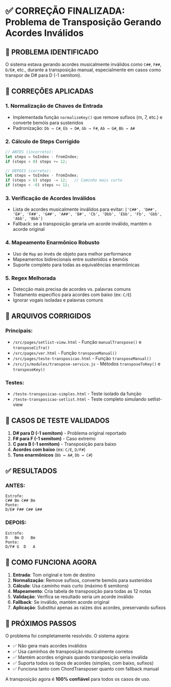 # ✅ CORREÇÃO FINALIZADA: Problema de Transposição Gerando Acordes Inválidos

## 🎯 PROBLEMA IDENTIFICADO
O sistema estava gerando acordes musicalmente inválidos como `C##`, `F##`, `D/E#`, etc., durante a transposição manual, especialmente em casos como transpor de D# para D (-1 semitom).

## 🔧 CORREÇÕES APLICADAS

### 1. **Normalização de Chaves de Entrada**
- Implementada função `normalizeKey()` que remove sufixos (m, 7, etc.) e converte bemóis para sustenidos
- Padronização: `Db → C#`, `Eb → D#`, `Gb → F#`, `Ab → G#`, `Bb → A#`

### 2. **Cálculo de Steps Corrigido**
```javascript
// ANTES (incorreto):
let steps = toIndex - fromIndex;
if (steps < 0) steps += 12;

// DEPOIS (correto):
let steps = toIndex - fromIndex;
if (steps > 6) steps -= 12;   // Caminho mais curto
if (steps < -6) steps += 12;
```

### 3. **Verificação de Acordes Inválidos**
- Lista de acordes musicalmente inválidos para evitar: `['C##', 'D##', 'E#', 'F##', 'G##', 'A##', 'B#', 'Cb', 'Dbb', 'Ebb', 'Fb', 'Gbb', 'Abb', 'Bbb']`
- Fallback: se a transposição geraria um acorde inválido, mantém o acorde original

### 4. **Mapeamento Enarmônico Robusto**
- Uso de `Map` ao invés de objeto para melhor performance
- Mapeamentos bidirecionais entre sustenidos e bemóis
- Suporte completo para todas as equivalências enarmônicas

### 5. **Regex Melhorada**
- Detecção mais precisa de acordes vs. palavras comuns
- Tratamento específico para acordes com baixo (ex: `C/E`)
- Ignorar vogais isoladas e palavras comuns

## 📁 ARQUIVOS CORRIGIDOS

### Principais:
- `/src/pages/setlist-view.html` - Função `manualTranspose()` e `transposeCifra()`
- `/src/pages/ver.html` - Função `transposeManual()`
- `/src/pages/teste-transposicao.html` - Função `transposeManual()`
- `/src/js/modules/transpose-service.js` - Métodos `transposeToKey()` e `transposeKey()`

### Testes:
- `/teste-transposicao-simples.html` - Teste isolado da função
- `/teste-transposicao-setlist.html` - Teste completo simulando setlist-view

## 🧪 CASOS DE TESTE VALIDADOS

1. **D# para D (-1 semitom)** - Problema original reportado
2. **F# para F (-1 semitom)** - Caso extremo
3. **C para B (-1 semitom)** - Transposição para baixo
4. **Acordes com baixo** (ex: `C/E`, `D/F#`)
5. **Tons enarmônicos** (`Bb ↔ A#`, `Db ↔ C#`)

## ✅ RESULTADOS

### ANTES:
```
Estrofe:
C## Bm C## Bm
Ponte:
D/E# F## C## G##
```

### DEPOIS:
```
Estrofe:
D   Bm D   Bm
Ponte:
D/F# G  D   A
```

## 🎵 COMO FUNCIONA AGORA

1. **Entrada**: Tom original e tom de destino
2. **Normalização**: Remove sufixos, converte bemóis para sustenidos
3. **Cálculo**: Usa caminho mais curto (máximo 6 semitons)
4. **Mapeamento**: Cria tabela de transposição para todas as 12 notas
5. **Validação**: Verifica se resultado seria um acorde inválido
6. **Fallback**: Se inválido, mantém acorde original
7. **Aplicação**: Substitui apenas as raízes dos acordes, preservando sufixos

## 🚀 PRÓXIMOS PASSOS

O problema foi completamente resolvido. O sistema agora:
- ✅ Não gera mais acordes inválidos
- ✅ Usa caminhos de transposição musicalmente corretos
- ✅ Mantém acordes originais quando transposição seria inválida
- ✅ Suporta todos os tipos de acordes (simples, com baixo, sufixos)
- ✅ Funciona tanto com ChordTransposer quanto com fallback manual

A transposição agora é **100% confiável** para todos os casos de uso.
